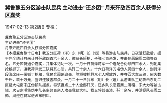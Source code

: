 ### 冀鲁豫五分区游击队民兵  主动进击“还乡团”  月来歼敌四百余人获得分区嘉奖

1947-02-13
第2版()
专栏：

    冀鲁豫五分区游击队民兵
    主动进击“还乡团”
    月来歼敌四百余人获得分区嘉奖
    【本报冀鲁豫十日电】我五分区荷（泽）东（明）长（垣）等县游击队民兵，日夜活跃敌后，据不完全统计月来计共歼敌四百六十余人，缴获长短枪，子弹七百余发，并击毙恶霸周二勋等四名。五分区特通令嘉奖，并集体记功一次。一月十日荷泽蒋军一个连配合伪顽四百余人，到朝集抢粮抓丁，遭我荷泽武工队将其击溃，共歼三十余人。十六日荷泽刀屯伪人员四十余人，到荷泽段海席庄一带抓丁抢粮，我民兵闻讯追击，除将被抓群众七人解放外，并夺回大车三辆，柴火数千斤，款十万元，当归还被害群众。一月二十一日我东（明）长（垣）县游击队主动攻击东明二区葛大屯南宋庄伪镇队据点，将该据点二十人全部歼灭，还乡队长恶霸周二滑稽、宋大力等被击毙，次日东明集伪中队长率领百余人攻击我葛大屯，我又将其击溃，歼十余名，并活捉队长周二勋。周逆在蒋军进占东明后。
